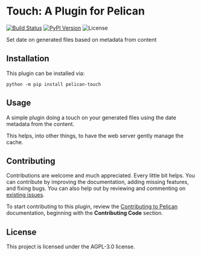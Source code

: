 Touch: A Plugin for Pelican
===========================

[![Build Status](https://img.shields.io/github/workflow/status/pelican-plugins/touch/build)](https://github.com/pelican-plugins/touch/actions)
[![PyPI Version](https://img.shields.io/pypi/v/pelican-touch)](https://pypi.org/project/pelican-touch/)
![License](https://img.shields.io/pypi/l/pelican-touch?color=blue)

Set date on generated files based on metadata from content

Installation
------------

This plugin can be installed via:

    python -m pip install pelican-touch

Usage
-----

A simple plugin doing a touch on your generated files using the date metadata from the content.

This helps, into other things, to have the web server gently manage the cache.

Contributing
------------

Contributions are welcome and much appreciated. Every little bit helps. You can contribute by improving the documentation, adding missing features, and fixing bugs. You can also help out by reviewing and commenting on [existing issues][].

To start contributing to this plugin, review the [Contributing to Pelican][] documentation, beginning with the **Contributing Code** section.

[existing issues]: https://github.com/pelican-plugins/touch/issues
[Contributing to Pelican]: https://docs.getpelican.com/en/latest/contribute.html

License
-------

This project is licensed under the AGPL-3.0 license.
